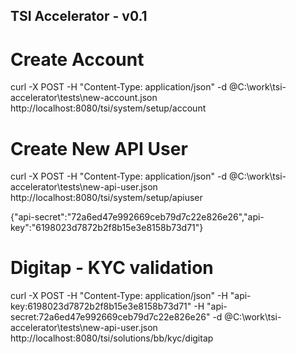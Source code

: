 TSI Accelerator - v0.1
--------------------------------------------------------------------------------------------

# Create Account
curl -X POST -H "Content-Type: application/json" -d @C:\work\tsi-accelerator\tests\new-account.json http://localhost:8080/tsi/system/setup/account

# Create New API User
curl -X POST -H "Content-Type: application/json" -d @C:\work\tsi-accelerator\tests\new-api-user.json http://localhost:8080/tsi/system/setup/apiuser

{"api-secret":"72a6ed47e992669ceb79d7c22e826e26","api-key":"6198023d7872b2f8b15e3e8158b73d71"}

# Digitap - KYC validation
curl -X POST -H "Content-Type: application/json" -H "api-key:6198023d7872b2f8b15e3e8158b73d71" -H "api-secret:72a6ed47e992669ceb79d7c22e826e26" -d @C:\work\tsi-accelerator\tests\new-api-user.json http://localhost:8080/tsi/solutions/bb/kyc/digitap

